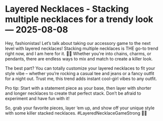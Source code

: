 # Layered Necklaces - Stacking multiple necklaces for a trendy look — 2025-08-08

Hey, fashionistas! Let’s talk about taking our accessory game to the next level with layered necklaces! Stacking multiple necklaces is THE go-to trend right now, and I am here for it. 💁‍♀️ Whether you're into chains, charms, or pendants, there are endless ways to mix and match to create a killer look.

The best part? You can totally customize your layered necklaces to fit your style vibe – whether you’re rocking a casual tee and jeans or a fancy outfit for a night out. Trust me, this trend adds instant cool-girl vibes to any outfit.

Pro tip: Start with a statement piece as your base, then layer with shorter and longer necklaces to create that perfect stack. Don’t be afraid to experiment and have fun with it!

So, grab your favorite pieces, layer ‘em up, and show off your unique style with some killer stacked necklaces. #LayeredNecklaceGameStrong 💫✨
